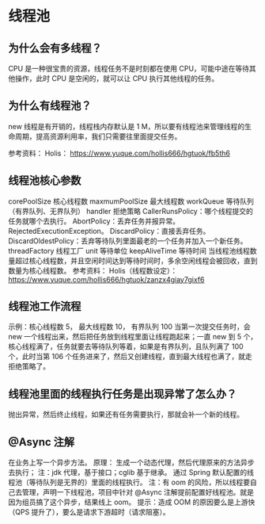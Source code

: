 # 线程池

## 为什么会有多线程？

CPU 是一种很宝贵的资源，线程任务不是时刻都在使用 CPU，可能中途在等待其他操作，此时 CPU 是空闲的，就可以让 CPU 执行其他线程的任务。

## 为什么有线程池？

new 线程是有开销的，线程栈内存默认是 1 M，所以要有线程池来管理线程的生命周期，提高资源利用率，我们只需要往里面提交任务。

参考资料：
Holis：
https://www.yuque.com/hollis666/hgtuok/fb5th6

## 线程池核心参数

corePoolSize 核心线程数
maxmumPoolSize 最大线程数
workQueue 等待队列（有界队列、无界队列）
handler 拒绝策略
CallerRunsPolicy：哪个线程提交的任务就哪个去执行。
AbortPolicy：丢弃任务并报异常。RejectedExecutionException。
DiscardPolicy：直接丢弃任务。
DiscardOldestPolicy：丢弃等待队列里面最老的一个任务并加入一个新任务。
threadFactory 线程工厂
unit 等待单位
keepAliveTime 等待时间
当线程池线程数量超过核心线程数，并且空闲时间达到等待时间时，多余空闲线程会被回收，直到数量为核心线程数。
参考资料：
Holis（线程数设定）：
https://www.yuque.com/hollis666/hgtuok/zanzx4giay7gixf6

## 线程池工作流程

示例：核心线程数 5，
	   最大线程数 10，
	   有界队列 100
当第一次提交任务时，会 new 一个线程出来，然后把任务放到线程里面让线程跑起来；一直 new 到 5 个，核心线程满了，任务就要去等待队列等着，如果是有界队列，且队列满了 100 个，此时当第 106 个任务进来了，然后又创建线程，直到最大线程也满了，就走拒绝策略了。


## 线程池里面的线程执行任务是出现异常了怎么办？

抛出异常，然后终止线程，如果还有任务需要执行，那就会补一个新的线程。

## @Async 注解

在业务上写一个异步方法。
原理：
生成一个动态代理，然后代理原来的方法异步去执行；
注：jdk 代理，基于接口；cglib 基于继承。
通过 Spring 默认配置的线程池（等待队列是无界的）里面的线程执行。
注：有 oom 的风险，所以线程要自己去管理，声明一下线程池，项目中针对 @Async 注解提前配置好线程池。就是因为组员搞了这个异步，结果线上 oom。
提示：造成 OOM 的原因要么是上游快（QPS 提升了），要么是请求下游超时（请求阻塞）。

